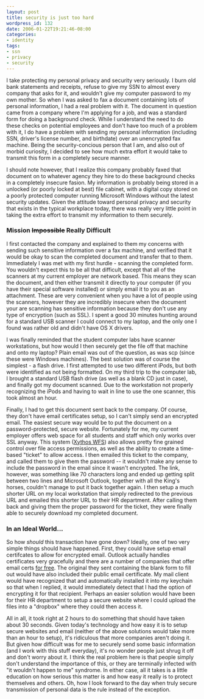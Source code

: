 ```yaml
---
layout: post
title: security is just too hard
wordpress_id: 132
date: 2006-01-22T19:21:46-08:00
categories:
- identity
tags:
- ssn
- privacy
- security
---
```

I take protecting my personal privacy and security very seriously.  I burn old bank statements and receipts, refuse to
give my SSN to almost every company that asks for it, and wouldn't give my computer password to my own mother.  So when
I was asked to fax a document containing lots of personal information, I had a real problem with it.  The document in
question came from a company where I'm applying for a job, and was a standard form for doing a background check.  While
I understand the need to do these checks on potential employees and don't have too much of a problem with it, I do have
a problem with sending my personal information (including SSN, driver's license number, and birthdate) over an
unencrypted fax machine.  Being the security-concious person that I am, and also out of morbid curiosity, I decided to
see how much extra effort it would take to transmit this form in a completely secure manner.

I should note however, that I realize this company probably faxed that document on to whatever agency they hire to do
these background checks in a completely insecure fasion.  My information is probably being stored in a unlocked (or
poorly locked at best) file cabinet, with a digital copy stored on a poorly protected computer running Microsoft Windows
without the latest security updates.  Given the attitude toward personal privacy and security that exists in the typical
workplace today, there was really very little point in taking the extra effort to transmit my information to them
securely.

### Mission <s>Impossible</s> Really Difficult ###

I first contacted the company and explained to them my concerns with sending such sensitive information over a fax
machine, and verified that it would be okay to scan the completed document and transfer that to them.  Immediately I was
met with my first hurdle - scanning the completed form.  You wouldn't expect this to be all that difficult, except that
all of the scanners at my current employer are network based.  This means they scan the document, and then either
transmit it directly to your computer (if you have their special software installed) or simply email it to you as an
attachment.  These are very convenient when you have a lot of people using the scanners, however they are incredibly
insecure when the document your are scanning has sensitive information because they don't use any type of encryption
(such as SSL).  I spent a good 30 minutes hunting around for a standard USB scanner I could connect to my laptop, and
the only one I found was rather old and didn't have OS X drivers.

I was finally reminded that the student computer labs have scanner workstations, but how would I then securely get the
file off that machine and onto my laptop?  Plain email was out of the question, as was scp (since these were Windows
machines).  The best solution was of course the simplest - a flash drive.  I first attempted to use two different iPods,
but both were identified as not being formatted.  On my third trip to the computer lab, I brought a standard USB flash
drive (as well as a blank CD just in case), and finally got my document scanned.  Due to the workstation not properly
recognizing the iPods and having to wait in line to use the one scanner, this took almost an hour.

Finally, I had to get this document sent back to the company.  Of course, they don't have email certificates setup, so I
can't simply send an encrypted email.  The easiest secure way would be to put the document on a password-protected,
secure website.  Fortunately for me, my current employer offers web space for all students and staff which only works
over SSL anyway.  This system ([Xythos WFS][]) also allows pretty fine grained control over file access permissions, as
well as the ability to create a time-based "ticket" to allow access.  I then emailed this ticket to the company, and
called them to give them the password -- it wouldn't make any sense to include the password in the email since it wasn't
encrypted.  The link, however, was something like 70 characters long and ended up getting split between two lines and
Microsoft Outlook, together with all the King's horses, couldn't manage to put it back together again.  I then setup a
much shorter URL on my local workstation that simply redirected to the previous URL and emailed this shorter URL to
their HR department.  After calling them back and giving them the proper password for the ticket, they were finally able
to securely download my completed document.


### In an Ideal World... ##

So how _should_ this transaction have gone down?  Ideally, one of two very simple things should have happened.  First,
they could have setup email certifcates to allow for encrypted email.  Outlook actually handles certificates very
gracefully and there are a number of companies that offer email certs [for free][Thawte].  The original they sent
containing the blank form to fill out would have also included their public email certificate.  My mail client would
have recognized that and automatically installed it into my keychain so that when I replied, it would immediately detect
that I had the option of encrypting it for that recipient.  Perhaps an easier solution would have been for their HR
department to setup a secure website where I could upload the files into a "dropbox" where they could then access it.

All in all, it took right at 2 hours to do something that should have taken about 30 seconds.  Given today's technology
and how easy it is to setup secure websites and email (neither of the above solutions would take more than an hour to
setup), it's ridiculous that more companies aren't doing it.  But given how difficult was for me to securely send some
basic information (and I work with this stuff everyday), it's no wonder people just shrug it off and don't worry about
it.  I think the real problem here is that people simply don't understand the importance of this, or they are terminally
infected with "it wouldn't happen to me" syndrome.  In either case, all it takes is a little education on how serious
this matter is and how easy it really is to protect themselves and others.  Oh, how I look forward to the day when truly
secure transmission of personal data is the rule instead of the exception.

[Xythos WFS]: http://www.xythos.com/home/xythos/products/products_wfs.html
[thawte]: http://www.thawte.com/secure-email/personal-email-certificates/index.html
